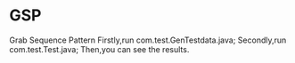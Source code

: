 # GSP
Grab Sequence Pattern
Firstly,run com.test.GenTestdata.java;
Secondly,run com.test.Test.java;
Then,you can see the results. 
